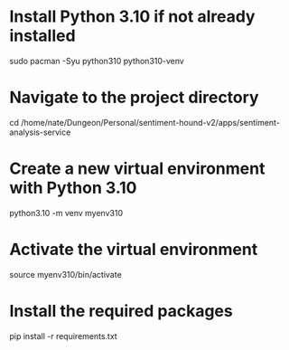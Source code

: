 # Install Python 3.10 if not already installed
sudo pacman -Syu python310 python310-venv

# Navigate to the project directory
cd /home/nate/Dungeon/Personal/sentiment-hound-v2/apps/sentiment-analysis-service

# Create a new virtual environment with Python 3.10
python3.10 -m venv myenv310

# Activate the virtual environment
source myenv310/bin/activate

# Install the required packages
pip install -r requirements.txt